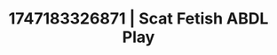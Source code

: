 ---
categories:
- Self-pleasure
- Virtual lover intimacy
- Hentai
- Lip biting
- Interactive NSFW
image: /assets/images/1747183326871.webp
layout: post
seo:
  description: Featured content with sensual Scat Fetish, ABDL Play. HD images available.
  keywords: Scat Fetish, ABDL Play
  og_image: /assets/images/1747183326871.webp
  schema_type: VisualArtwork
tags:
- ABDL Play
- '#1747183326871'
- Scat Fetish
title: 1747183326871 | Scat Fetish ABDL Play
---
